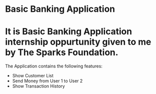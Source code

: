 # Basic Banking Application

# It is Basic Banking Application internship oppurtunity given to me by The Sparks Foundation.

The Application contains the following features:
* Show Customer List
* Send Money from User 1 to User 2
* Show Transaction History
